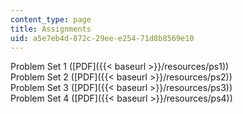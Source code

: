 ```yaml
---
content_type: page
title: Assignments
uid: a5e7eb4d-872c-29ee-e254-71d8b8569e10
---
```


Problem Set 1 ([PDF]({{< baseurl >}}/resources/ps1))  
Problem Set 2 ([PDF]({{< baseurl >}}/resources/ps2))  
Problem Set 3 ([PDF]({{< baseurl >}}/resources/ps3))  
Problem Set 4 ([PDF]({{< baseurl >}}/resources/ps4))